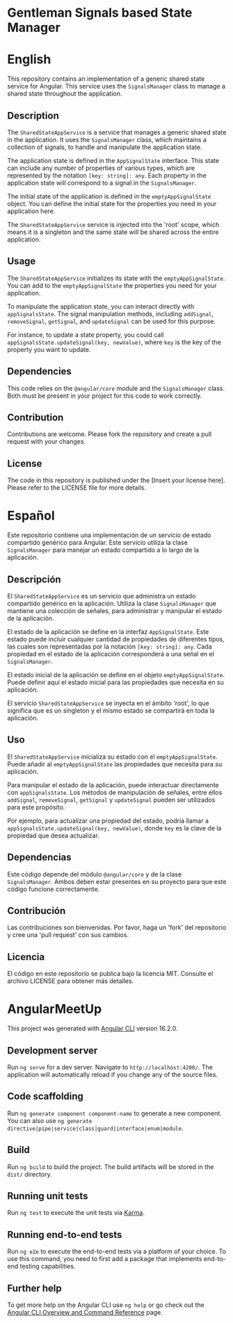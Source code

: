 # Gentleman Signals based State Manager 

# English

This repository contains an implementation of a generic shared state service for Angular. This service uses the `SignalsManager` class to manage a shared state throughout the application.

## Description

The `SharedStateAppService` is a service that manages a generic shared state in the application. It uses the `SignalsManager` class, which maintains a collection of signals, to handle and manipulate the application state.

The application state is defined in the `AppSignalState` interface. This state can include any number of properties of various types, which are represented by the notation `[key: string]: any`. Each property in the application state will correspond to a signal in the `SignalsManager`.

The initial state of the application is defined in the `emptyAppSignalState` object. You can define the initial state for the properties you need in your application here.

The `SharedStateAppService` service is injected into the 'root' scope, which means it is a singleton and the same state will be shared across the entire application.

## Usage

The `SharedStateAppService` initializes its state with the `emptyAppSignalState`. You can add to the `emptyAppSignalState` the properties you need for your application.

To manipulate the application state, you can interact directly with `appSignalsState`. The signal manipulation methods, including `addSignal`, `removeSignal`, `getSignal`, and `updateSignal` can be used for this purpose.

For instance, to update a state property, you could call `appSignalsState.updateSignal(key, newValue)`, where `key` is the key of the property you want to update.

## Dependencies

This code relies on the `@angular/core` module and the `SignalsManager` class. Both must be present in your project for this code to work correctly.

## Contribution

Contributions are welcome. Please fork the repository and create a pull request with your changes.

## License

The code in this repository is published under the [Insert your license here]. Please refer to the LICENSE file for more details.

# Español

Este repositorio contiene una implementación de un servicio de estado compartido genérico para Angular. Este servicio utiliza la clase `SignalsManager` para manejar un estado compartido a lo largo de la aplicación.

## Descripción

El `SharedStateAppService` es un servicio que administra un estado compartido genérico en la aplicación. Utiliza la clase `SignalsManager` que mantiene una colección de señales, para administrar y manipular el estado de la aplicación.

El estado de la aplicación se define en la interfaz `AppSignalState`. Este estado puede incluir cualquier cantidad de propiedades de diferentes tipos, las cuales son representadas por la notación `[key: string]: any`. Cada propiedad en el estado de la aplicación corresponderá a una señal en el `SignalsManager`.

El estado inicial de la aplicación se define en el objeto `emptyAppSignalState`. Puede definir aquí el estado inicial para las propiedades que necesita en su aplicación.

El servicio `SharedStateAppService` se inyecta en el ámbito 'root', lo que significa que es un singleton y el mismo estado se compartirá en toda la aplicación.

## Uso

El `SharedStateAppService` inicializa su estado con el `emptyAppSignalState`. Puede añadir al `emptyAppSignalState` las propiedades que necesita para su aplicación.

Para manipular el estado de la aplicación, puede interactuar directamente con `appSignalsState`. Los métodos de manipulación de señales, entre ellos `addSignal`, `removeSignal`, `getSignal` y `updateSignal` pueden ser utilizados para este propósito.

Por ejemplo, para actualizar una propiedad del estado, podría llamar a `appSignalsState.updateSignal(key, newValue)`, donde `key` es la clave de la propiedad que desea actualizar.

## Dependencias

Este código depende del módulo `@angular/core` y de la clase `SignalsManager`. Ambos deben estar presentes en su proyecto para que este código funcione correctamente.

## Contribución

Las contribuciones son bienvenidas. Por favor, haga un 'fork' del repositorio y cree una 'pull request' con sus cambios.

## Licencia

El código en este repositorio se publica bajo la licencia MIT. Consulte el archivo LICENSE para obtener más detalles.

# AngularMeetUp

This project was generated with [Angular CLI](https://github.com/angular/angular-cli) version 16.2.0.

## Development server

Run `ng serve` for a dev server. Navigate to `http://localhost:4200/`. The application will automatically reload if you change any of the source files.

## Code scaffolding

Run `ng generate component component-name` to generate a new component. You can also use `ng generate directive|pipe|service|class|guard|interface|enum|module`.

## Build

Run `ng build` to build the project. The build artifacts will be stored in the `dist/` directory.

## Running unit tests

Run `ng test` to execute the unit tests via [Karma](https://karma-runner.github.io).

## Running end-to-end tests

Run `ng e2e` to execute the end-to-end tests via a platform of your choice. To use this command, you need to first add a package that implements end-to-end testing capabilities.

## Further help

To get more help on the Angular CLI use `ng help` or go check out the [Angular CLI Overview and Command Reference](https://angular.io/cli) page.
